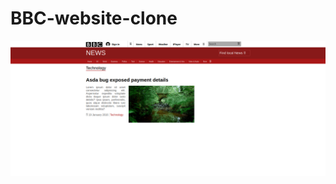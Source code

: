 # BBC-website-clone

![Screenshot](https://github.com/gulamrabbanii/BBC-website-clone/blob/main/Screenshot_Technology%20-%20BBC%20News.png)

